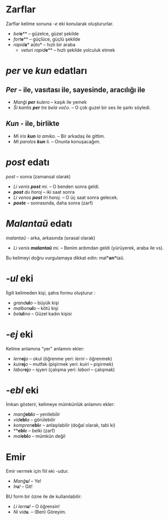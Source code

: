 # Zarflar

Zarflar kelime sonuna *-e* eki konularak oluştururlar.

- *bel*__e__**   – güzelce, güzel şekilde
- *fort*__e__**  – güçlüce, güçlü şekilde
- *rapid*__a__* aŭto*   – hızlı bir araba
	- *veturi rapid*__e__**   – hızlı şekilde yolculuk etmek


# *per* ve *kun* edatları

## *Per* - ile, vasıtası ile, sayesinde, aracılığı ile

- *Manĝi *__per__* kulero* – kaşık ile yemek
- *Ŝi kantis *__per__* tre bela voĉo.* – O çok guzel bir ses ile şarkı söyledi.
 
## *Kun* - ile, birlikte        

- *Mi iris *__kun__* la amiko.*    – Bir arkadaş ile gittim.
- *Mi parolos __kun__ li.*       – Onunla konuşacağım.



# *post* edatı

*post* – sonra (zamansal olarak)

- *Li venis __post__ mi.*   – O benden sonra geldi.
- *__post__ du horoj* – iki saat sonra
- *Li venos __post__ tri horoj.* – O üç saat sonra gelecek.
- *__poste__* – sonrasında, daha sonra (zarf)


# *Malantaŭ* edatı

*malantaŭ* - arka, arkasında (sırasal olarak)

- *Li venis *__malantaŭ__* mi.* – Benim ardımdan geldi (yürüyerek, araba ile vs).

Bu kelimeyi doğru vurgulamaya dikkat edin: mal*__an__*taŭ.
 
# *-ul* eki

İlgili kelimeden kişi, şahıs formu oluşturur :

- *grand*__ul__*o*  – büyük kişi
- *malbon*__ul__*o* – kötü kişi
- *bel*__ul__*ino*  – Güzel kadın kişisi

 

# *-ej* eki

Kelime anlamına "yer" anlamını ekler:

- *lern*__ej__*o*  – okul (öğrenme yeri: *lerni* – öğrenmek)
- *kuir*__ej__*o*  – mutfak (pişirmek yeri: *kuiri* – pişirmek)
- *labor*__ej__*o* – işyeri (çalışma yeri: *labori* – çalışmak)
 

# *-ebl* eki

İmkan gösterir, kelimeye mümkünlük anlamını ekler:

- *manĝ*__ebl__*a* – yenilebilir
- *vid*__ebl__*a* – görülebilir
- *kompren*__ebl__*e* – anlaşılabilir (doğal olarak, tabi ki)
- **__ebl__*e* – belki (zarf)
- *mal*__ebl__*a* – mümkün değil


# Emir

Emir vermek için fiil eki *-u*dur.

- *Manĝ*__u__*!*   – Ye!
- *Ir*__u__*!*   – Git!

BU form bir özne ile de kullanılabilir:

- *Li lern*__u__*!* – O öğrensin!
- *Ni vid*__u__*.*  – (Ben) Göreyim.
 
